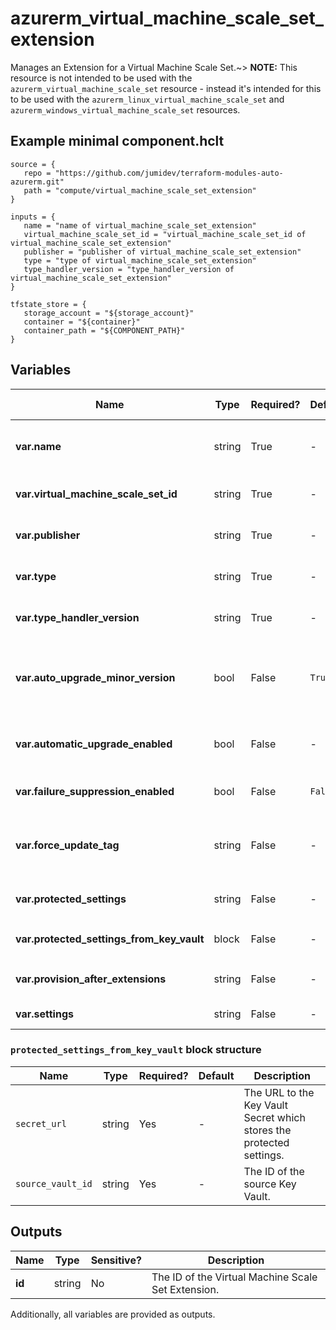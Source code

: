 # azurerm_virtual_machine_scale_set_extension

Manages an Extension for a Virtual Machine Scale Set.~> **NOTE:** This resource is not intended to be used with the `azurerm_virtual_machine_scale_set` resource - instead it's intended for this to be used with the `azurerm_linux_virtual_machine_scale_set` and `azurerm_windows_virtual_machine_scale_set` resources.

## Example minimal component.hclt

```hcl
source = {
   repo = "https://github.com/jumidev/terraform-modules-auto-azurerm.git" 
   path = "compute/virtual_machine_scale_set_extension" 
}

inputs = {
   name = "name of virtual_machine_scale_set_extension" 
   virtual_machine_scale_set_id = "virtual_machine_scale_set_id of virtual_machine_scale_set_extension" 
   publisher = "publisher of virtual_machine_scale_set_extension" 
   type = "type of virtual_machine_scale_set_extension" 
   type_handler_version = "type_handler_version of virtual_machine_scale_set_extension" 
}

tfstate_store = {
   storage_account = "${storage_account}" 
   container = "${container}" 
   container_path = "${COMPONENT_PATH}" 
}

```

## Variables

| Name | Type | Required? |  Default  |  possible values |  Description |
| ---- | ---- | --------- |  ----------- | ----------- | ----------- |
| **var.name** | string | True | -  |  -  |  The name for the Virtual Machine Scale Set Extension. Changing this forces a new resource to be created. | 
| **var.virtual_machine_scale_set_id** | string | True | -  |  -  |  The ID of the Virtual Machine Scale Set. Changing this forces a new resource to be created. | 
| **var.publisher** | string | True | -  |  -  |  Specifies the Publisher of the Extension. Changing this forces a new resource to be created. | 
| **var.type** | string | True | -  |  -  |  Specifies the Type of the Extension. Changing this forces a new resource to be created. | 
| **var.type_handler_version** | string | True | -  |  -  |  Specifies the version of the extension to use, available versions can be found using the Azure CLI. | 
| **var.auto_upgrade_minor_version** | bool | False | `True`  |  -  |  Should the latest version of the Extension be used at Deployment Time, if one is available? This won't auto-update the extension on existing installation. Defaults to `true`. | 
| **var.automatic_upgrade_enabled** | bool | False | -  |  -  |  Should the Extension be automatically updated whenever the Publisher releases a new version of this VM Extension? | 
| **var.failure_suppression_enabled** | bool | False | `False`  |  `true`, `false`  |  Should failures from the extension be suppressed? Possible values are `true` or `false`. Defaults to `false`. | 
| **var.force_update_tag** | string | False | -  |  -  |  A value which, when different to the previous value can be used to force-run the Extension even if the Extension Configuration hasn't changed. | 
| **var.protected_settings** | string | False | -  |  -  |  A JSON String which specifies Sensitive Settings (such as Passwords) for the Extension. | 
| **var.protected_settings_from_key_vault** | block | False | -  |  -  |  A `protected_settings_from_key_vault` block. | 
| **var.provision_after_extensions** | string | False | -  |  -  |  An ordered list of Extension names which this should be provisioned after. | 
| **var.settings** | string | False | -  |  -  |  A JSON String which specifies Settings for the Extension. | 

### `protected_settings_from_key_vault` block structure

| Name | Type | Required? | Default | Description |
| ---- | ---- | --------- | ------- | ----------- |
| `secret_url` | string | Yes | - | The URL to the Key Vault Secret which stores the protected settings. |
| `source_vault_id` | string | Yes | - | The ID of the source Key Vault. |



## Outputs

| Name | Type | Sensitive? | Description |
| ---- | ---- | --------- | --------- |
| **id** | string | No  | The ID of the Virtual Machine Scale Set Extension. | 

Additionally, all variables are provided as outputs.
